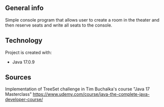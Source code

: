 ## General info
Simple console program that allows user to create a room in the theater and then reserve seats and write all seats to the console.
## Technology
Project is created with:
- Java 17.0.9
## Sources
  Implementation of TreeSet challenge in Tim Buchalka's course "Java 17 Masterclass"
  https://www.udemy.com/course/java-the-complete-java-developer-course/
